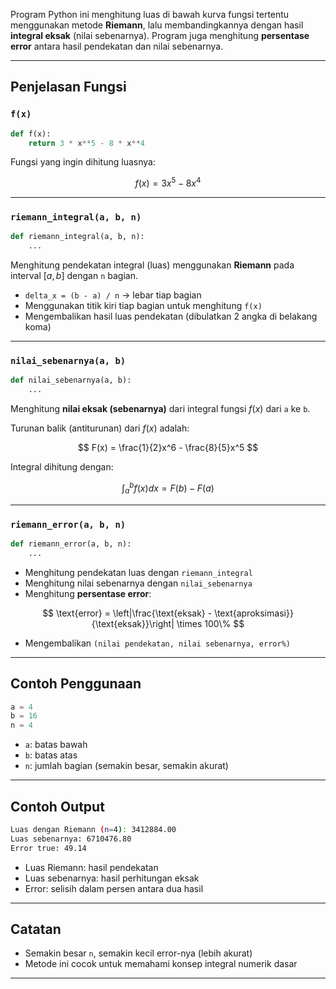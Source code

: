 Program Python ini menghitung luas di bawah kurva fungsi tertentu menggunakan metode **Riemann**, lalu membandingkannya dengan hasil **integral eksak** (nilai sebenarnya). Program juga menghitung **persentase error** antara hasil pendekatan dan nilai sebenarnya.

---

##  Penjelasan Fungsi

### `f(x)`

```python
def f(x):
    return 3 * x**5 - 8 * x**4
```

Fungsi yang ingin dihitung luasnya:

$$
f(x) = 3x^5 - 8x^4
$$

---

### `riemann_integral(a, b, n)`

```python
def riemann_integral(a, b, n):
    ...
```

Menghitung pendekatan integral (luas) menggunakan **Riemann** pada interval $[a, b]$ dengan `n` bagian.

* `delta_x = (b - a) / n` → lebar tiap bagian
* Menggunakan titik kiri tiap bagian untuk menghitung `f(x)`
* Mengembalikan hasil luas pendekatan (dibulatkan 2 angka di belakang koma)

---

### `nilai_sebenarnya(a, b)`

```python
def nilai_sebenarnya(a, b):
    ...
```

Menghitung **nilai eksak (sebenarnya)** dari integral fungsi $f(x)$ dari `a` ke `b`.

Turunan balik (antiturunan) dari $f(x)$ adalah:

$$
F(x) = \frac{1}{2}x^6 - \frac{8}{5}x^5
$$

Integral dihitung dengan:

$$
\int_a^b f(x)dx = F(b) - F(a)
$$

---

### `riemann_error(a, b, n)`

```python
def riemann_error(a, b, n):
    ...
```

* Menghitung pendekatan luas dengan `riemann_integral`
* Menghitung nilai sebenarnya dengan `nilai_sebenarnya`
* Menghitung **persentase error**:

$$
\text{error} = \left|\frac{\text{eksak} - \text{aproksimasi}}{\text{eksak}}\right| \times 100\%
$$

* Mengembalikan `(nilai pendekatan, nilai sebenarnya, error%)`

---

##  Contoh Penggunaan

```python
a = 4
b = 16
n = 4
```

* `a`: batas bawah
* `b`: batas atas
* `n`: jumlah bagian (semakin besar, semakin akurat)

---

##  Contoh Output

```bash
Luas dengan Riemann (n=4): 3412884.00
Luas sebenarnya: 6710476.80
Error true: 49.14
```

* Luas Riemann: hasil pendekatan
* Luas sebenarnya: hasil perhitungan eksak
* Error: selisih dalam persen antara dua hasil

---

##  Catatan

* Semakin besar `n`, semakin kecil error-nya (lebih akurat)
* Metode ini cocok untuk memahami konsep integral numerik dasar

---

